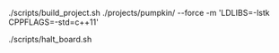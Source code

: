 ./scripts/build_project.sh ./projects/pumpkin/ --force -m 'LDLIBS=-lstk CPPFLAGS=-std=c++11'

./scripts/halt_board.sh 
